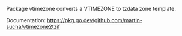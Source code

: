 Package vtimezone converts a VTIMEZONE to tzdata zone template.

Documentation: https://pkg.go.dev/github.com/martin-sucha/vtimezone2tzif